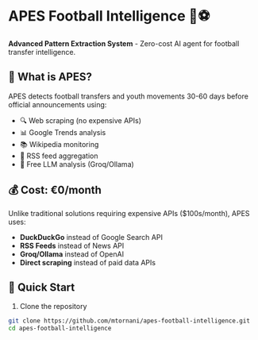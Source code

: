 # APES Football Intelligence 🚀⚽

**Advanced Pattern Extraction System** - Zero-cost AI agent for football transfer intelligence.

## 🎯 What is APES?

APES detects football transfers and youth movements 30-60 days before official announcements using:
- 🔍 Web scraping (no expensive APIs)
- 📊 Google Trends analysis
- 📚 Wikipedia monitoring
- 📰 RSS feed aggregation
- 🧠 Free LLM analysis (Groq/Ollama)

## 💰 Cost: €0/month

Unlike traditional solutions requiring expensive APIs ($100s/month), APES uses:
- **DuckDuckGo** instead of Google Search API
- **RSS Feeds** instead of News API
- **Groq/Ollama** instead of OpenAI
- **Direct scraping** instead of paid data APIs

## 🚀 Quick Start

1. Clone the repository
```bash
git clone https://github.com/mtornani/apes-football-intelligence.git
cd apes-football-intelligence